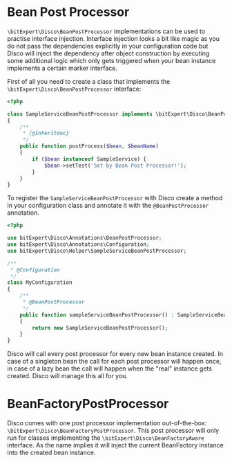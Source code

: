 # Bean Post Processor

`\bitExpert\Disco\BeanPostProcessor` implementations can be used to
practise interface injection. Interface injection looks a bit like magic
as you do not pass the dependencies explicitly in your configuration code
but Disco will inject the dependency after object construction by executing
some additional logic which only gets triggered when your bean instance
implements a certain marker interface.

First of all you need to create a class that implements the
`\bitExpert\Disco\BeanPostProcessor` interface:

```php
<?php

class SampleServiceBeanPostProcessor implements \bitExpert\Disco\BeanPostProcessor
{
    /**
     * {@inheritdoc}
     */
    public function postProcess($bean, $beanName)
    {
        if ($bean instanceof SampleService) {
            $bean->setTest('Set by Bean Post Processor!');
        }
    }
}

```

To register the `SampleServiceBeanPostProcessor` with Disco create a
method in your configuration class and annotate it with the `@BeanPostProcessor`
annotation.

```php
<?php

use bitExpert\Disco\Annotations\BeanPostProcessor;
use bitExpert\Disco\Annotations\Configuration;
use bitExpert\Disco\Helper\SampleServiceBeanPostProcessor;

/**
 * @Configuration
 */
class MyConfiguration
{
    /**
     * @BeanPostProcessor
     */
    public function sampleServiceBeanPostProcessor() : SampleServiceBeanPostProcessor
    {
        return new SampleServiceBeanPostProcessor();
    }
}
```

Disco will call every post processor for every new bean instance created.
In case of a singleton bean the call for each post processor will happen once,
in case of a lazy bean the call will happen when the "real" instance gets
created. Disco will manage this all for you.

# BeanFactoryPostProcessor

Disco comes with one post processor implementation out-of-the-box:
`\bitExpert\Disco\BeanFactoryPostProcessor`. This post processor will only
run for classes implementing the `\bitExpert\Disco\BeanFactoryAware`
interface. As the name implies it will inject the current BeanFactory
instance into the created bean instance.
